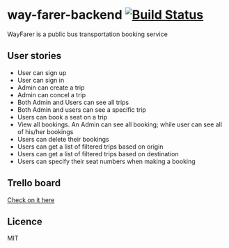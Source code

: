 # way-farer-backend [![Build Status](https://travis-ci.com/desirekaleba/way-farer-backend.svg?branch=main)](https://travis-ci.com/desirekaleba/way-farer-backend)

WayFarer is a public bus transportation booking service

## User stories
- User can sign up
- User can sign in
- Admin can create a trip
- Admin can concel a trip
- Both Admin and Users can see all trips
- Both Admin and users can see a specific trip
- Users can book a seat on a trip
- View all bookings. An Admin can see all booking; while user can see all of his/her bookings
- Users can delete their bookings
- Users can get a list of filtered trips based on origin
- Users can get a list of filtered trips based on destination
- Users can specify their seat numbers when making a booking

## Trello board
[Check on it here](https://trello.com/b/2fDnhOhc)

## Licence
MIT
